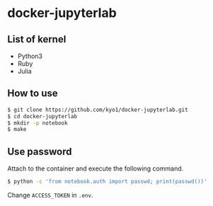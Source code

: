# docker-jupyterlab

## List of kernel

- Python3
- Ruby
- Julia


## How to use

```sh
$ git clone https://github.com/kyo1/docker-jupyterlab.git
$ cd docker-jupyterlab
$ mkdir -p notebook
$ make
```


## Use password

Attach to the container and execute the following command.

```sh
$ python -c 'from notebook.auth import passwd; print(passwd())'
```

Change `ACCESS_TOKEN` in `.env`.
